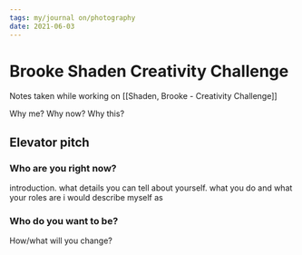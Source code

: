 ```yaml
---
tags: my/journal on/photography
date: 2021-06-03
---
```

# Brooke Shaden Creativity Challenge
Notes taken while working on [[Shaden, Brooke - Creativity Challenge]]

Why me?
Why now?
Why this?

## Elevator pitch
### Who are you right now?
introduction.
what details you can tell about yourself.
what you do and what your roles are
i would describe myself as
### Who do you want to be?
How/what will you change?